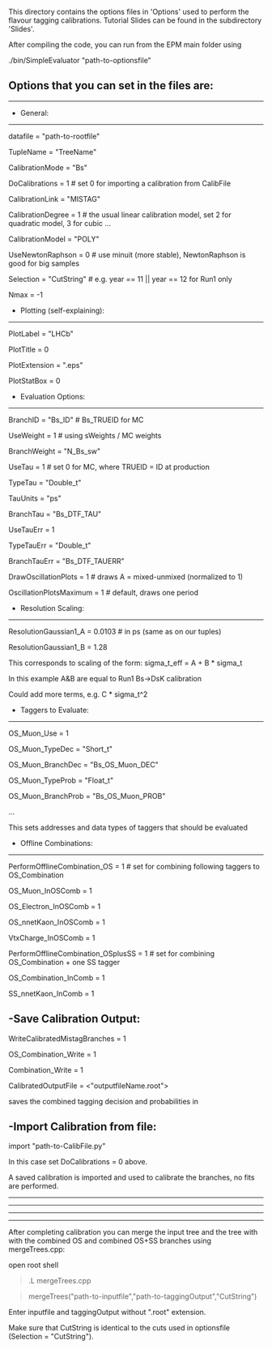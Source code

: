 
This directory contains the options files in 'Options' used to perform the flavour tagging calibrations. Tutorial Slides can be found in the subdirectory 'Slides'.

After compiling the code, you can run from the EPM main folder using

./bin/SimpleEvaluator "path-to-optionsfile"


Options that you can set in the files are:
---------------------------------------------------
---------------------------------------------------

- General:
---------------------------------------------------
datafile = "path-to-rootfile"

TupleName = "TreeName"

CalibrationMode = "Bs"
  
DoCalibrations = 1  # set 0 for importing a calibration from CalibFile

CalibrationLink = "MISTAG"

CalibrationDegree = 1 # the usual linear calibration model, set 2 for quadratic model, 3 for cubic ...  

CalibrationModel = "POLY"

UseNewtonRaphson = 0 # use minuit (more stable), NewtonRaphson is good for big samples


Selection = "CutString" # e.g. year == 11 || year == 12 for Run1 only

Nmax = -1 


- Plotting (self-explaining):
---------------------------------------------------
PlotLabel = "LHCb"

PlotTitle = 0

PlotExtension = ".eps"

PlotStatBox = 0


- Evaluation Options:
---------------------------------------------------
 BranchID      = "Bs_ID" # Bs_TRUEID for MC

UseWeight      = 1 # using sWeights / MC weights

BranchWeight   = "N_Bs_sw" 


UseTau  = 1 # set 0 for MC, where TRUEID = ID at production 

TypeTau = "Double_t"

TauUnits = "ps"

BranchTau = "Bs_DTF_TAU"

UseTauErr = 1

TypeTauErr = "Double_t"

BranchTauErr = "Bs_DTF_TAUERR"


DrawOscillationPlots = 1 # draws  A = mixed-unmixed (normalized to 1) 

OscillationPlotsMaximum = 1 # default, draws one period  


- Resolution Scaling:
---------------------------------------------------
ResolutionGaussian1_A = 0.0103 # in ps (same as on our tuples)

ResolutionGaussian1_B = 1.28



This corresponds to scaling of the form: sigma_t_eff = A + B * sigma_t

In this example A&B are equal to Run1 Bs->DsK calibration

Could add more terms, e.g. C * sigma_t^2 
 

- Taggers to Evaluate:
---------------------------------------------------
 OS_Muon_Use = 1

OS_Muon_TypeDec          = "Short_t"

OS_Muon_BranchDec        = "Bs_OS_Muon_DEC"

OS_Muon_TypeProb        = "Float_t"

OS_Muon_BranchProb      = "Bs_OS_Muon_PROB"

...

This sets addresses and data types of taggers that should be evaluated 


- Offline Combinations:
---------------------------------------------------
PerformOfflineCombination_OS = 1 # set for combining following taggers to OS_Combination

OS_Muon_InOSComb = 1

OS_Electron_InOSComb = 1

OS_nnetKaon_InOSComb = 1

VtxCharge_InOSComb = 1



PerformOfflineCombination_OSplusSS = 1 # set for combining OS_Combination + one SS tagger

OS_Combination_InComb = 1

SS_nnetKaon_InComb = 1


-Save Calibration Output:
---------------------------------------------------
WriteCalibratedMistagBranches = 1

OS_Combination_Write = 1

Combination_Write = 1  

CalibratedOutputFile = <"outputfileName.root">


saves the combined tagging decision and probabilities in <outputfile>


-Import Calibration from file:
-------------------------------------------------
import "path-to-CalibFile.py"

In this case set DoCalibrations = 0 above.

A saved calibration is imported and used to calibrate the branches, no fits are performed.

-------------------------------------------------
-------------------------------------------------
-------------------------------------------------
-------------------------------------------------


After completing calibration you can merge the input tree and the tree with with the combined OS and combined OS+SS branches using mergeTrees.cpp:

open root shell

>.L mergeTrees.cpp

>mergeTrees("path-to-inputfile","path-to-taggingOutput","CutString")


Enter inputfile and taggingOutput without ".root" extension.

Make sure that CutString is identical to the cuts used in optionsfile (Selection = "CutString").


